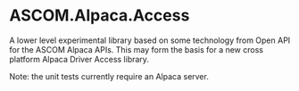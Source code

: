 # ASCOM.Alpaca.Access
A lower level experimental library based on some technology from Open API for the ASCOM Alpaca APIs. This may form the basis for a new cross platform Alpaca Driver Access library.

Note: the unit tests currently require an Alpaca server.